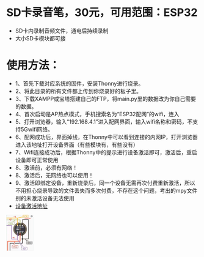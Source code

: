 # SD卡录音笔，30元，可用范围：ESP32
- SD卡内录制音频文件，通电后持续录制
- 大小SD卡模块都可接

# 使用方法：
- 1、首先下载对应系统的固件，安装Thonny进行烧录。
- 2、将此目录的所有文件都上传到你烧录好的板子里。
- 3、下载XAMPP或宝塔搭建自己的FTP，将main.py里的数据改为你自己需要的数据。
- 4、首次启动是AP热点模式，手机搜索名为“ESP32配网”的wifi，连入
- 5、打开浏览器，输入“192.168.4.1”进入配网界面，输入wifi名称和密码，不支持5Gwifi网络。
- 6、配网成功后，界面掉线，在Thonny中可以看到连接的内网IP，打开浏览器进入该地址打开设备界面（有些模块有，有些没有）
- 7、Wifi连接成功后，根据Thonny中的提示进行设备激活即可，激活后，重启设备即可正常使用
- 8、激活前，必须有网络！
- 8、激活后，无网络也可以使用！
- 9、激活即绑定设备，重新烧录后，同一个设备无需再次付费重新激活，所以不用担心烧录导致的文件丢失而多次付费，不存在这个问题，考出的mpy文件别的未激活设备无法使用
- [设备激活地址](http://invasion.x3322.net:82/BindMachine/)

<img decoding="async" src="https://github.com/dhrdzy/ESP32_ESP8266_MicroPython/blob/main/SD卡录音笔/1.png" width="14%" hight="14%">
